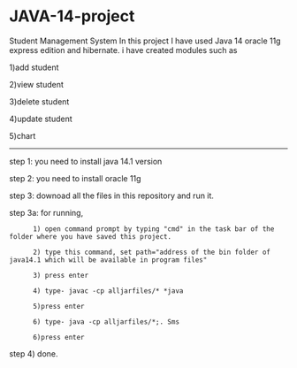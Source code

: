 # JAVA-14-project
Student Management System
In this project I have used Java 14 oracle 11g express edition and hibernate.
i have created modules such as 

1)add student

2)view student

3)delete student

4)update student

5)chart

---------------------------------------------------------------------------------------------

step 1: you need to install java 14.1 version

step 2: you need to install oracle 11g

step 3: downoad all the files in this repository and run it.

step 3a: for running,

          1) open command prompt by typing "cmd" in the task bar of the folder where you have saved this project.
          
          2) type this command, set path="address of the bin folder of java14.1 which will be available in program files"
          
          3) press enter
          
          4) type- javac -cp alljarfiles/* *java
          
          5)press enter
          
          6) type- java -cp alljarfiles/*;. Sms
          
          6)press enter
          
 step 4) done.
 
 
